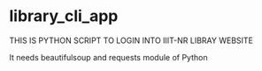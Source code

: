 # library_cli_app
THIS IS PYTHON SCRIPT TO LOGIN INTO IIIT-NR LIBRAY WEBSITE

It needs beautifulsoup and requests module of Python
